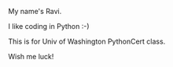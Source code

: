 My name's Ravi.

I like coding in Python :-)

This is for Univ of Washington PythonCert class.

Wish me luck!
